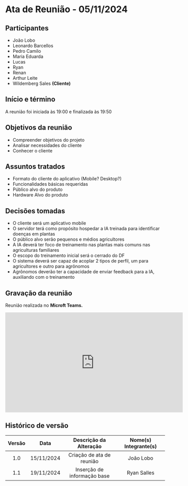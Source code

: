 # Ata de Reunião - 05/11/2024

## Participantes

- João Lobo
- Leonardo Barcellos
- Pedro Camilo
- Maria Eduarda
- Lucas
- Ryan
- Renan
- Arthur Leite
- Wildemberg Sales **(Cliente)**

## Início e término

A reunião foi iniciada às 19:00 e finalizada às 19:50

## Objetivos da reunião
- Compreender objetivos do projeto
- Analisar necessidades do cliente
- Conhecer o cliente

## Assuntos tratados
- Formato do cliente do aplicativo (Mobile? Desktop?)
- Funcionalidades básicas requeridas
- Público alvo do produto
- Hardware Alvo do produto

## Decisões tomadas
- O cliente será um aplicativo mobile
- O servidor terá como propósito hospedar a IA treinada para identificar doenças em plantas
- O público alvo serão pequenos e médios agricultores
- A IA deverá ter foco de treinamento nas plantas mais comuns nas agriculturas familiares
- O escopo do treinamento inicial será o cerrado do DF
- O sistema deverá ser capaz de acoplar 2 tipos de perfil, um para agricultores e outro para agrônomos
- Agrônomos deverão ter a capacidade de enviar feedback para a IA, auxiliando com o treinamento

## Gravação da reunião

Reunião realizada no **Microft Teams.**

<iframe width="560" height="315" src="https://www.youtube.com/embed/F7px4_9lXrs?si=PytFnNR6VtLiF4dV" title="YouTube video player" frameborder="0" allow="accelerometer; autoplay; clipboard-write; encrypted-media; gyroscope; picture-in-picture; web-share" referrerpolicy="strict-origin-when-cross-origin" allowfullscreen></iframe>

## Histórico de versão

| Versão |    Data    |  Descrição da Alteração     | Nome(s) Integrante(s) |
| :----: | :--------: | :-----------------------:   | :-------------------: |
|  1.0   | 15/11/2024 | Criação de ata de reunião   |       João Lobo       |
|  1.1   | 19/11/2024 | Inserção de informação base |       Ryan Salles     |
